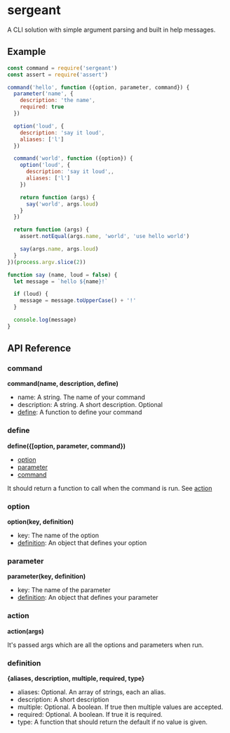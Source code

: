 # sergeant

A CLI solution with simple argument parsing and built in help messages.

## Example

``` javascript
const command = require('sergeant')
const assert = require('assert')

command('hello', function ({option, parameter, command}) {
  parameter('name', {
    description: 'the name',
    required: true
  })

  option('loud', {
    description: 'say it loud',
    aliases: ['l']
  })

  command('world', function ({option}) {
    option('loud', {
      description: 'say it loud',,
      aliases: ['l']
    })

    return function (args) {
      say('world', args.loud)
    }
  })

  return function (args) {
    assert.notEqual(args.name, 'world', 'use hello world')

    say(args.name, args.loud)
  }
})(process.argv.slice(2))

function say (name, loud = false) {
  let message = `hello ${name}!`

  if (loud) {
    message = message.toUpperCase() + '!'
  }

  console.log(message)
}

```

## API Reference

### command

__command(name, description, define)__

- name: A string. The name of your command
- description: A string. A short description. Optional
- [define](#define): A function to define your command

### define

__define({[option, parameter, command})__

- [option](#option)
- [parameter](#parameter)
- [command](#command)

It should return a function to call when the command is run. See [action](#action)

### option

__option(key, definition)__

- key: The name of the option
- [definition](#definition): An object that defines your option

### parameter

__parameter(key, definition)__

- key: The name of the parameter
- [definition](#definition): An object that defines your parameter

### action

__action(args)__

It's passed args which are all the options and parameters when run.

### definition

__{aliases, description, multiple, required, type}__

- aliases: Optional. An array of strings, each an alias.
- description: A short description
- multiple: Optional. A boolean. If true then multiple values are accepted.
- required: Optional. A boolean. If true it is required.
- type: A function that should return the default if no value is given.

